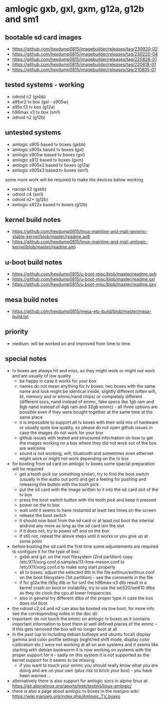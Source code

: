 # amlogic gxb, gxl, gxm, g12a, g12b and sm1

## bootable sd card images

- https://github.com/hexdump0815/imagebuilder/releases/tag/230920-02
- https://github.com/hexdump0815/imagebuilder/releases/tag/230220-04
- https://github.com/hexdump0815/imagebuilder/releases/tag/220826-01
- https://github.com/hexdump0815/imagebuilder/releases/tag/220618-01
- https://github.com/hexdump0815/imagebuilder/releases/tag/210805-01

## tested systems - working

- odroid c2 (gxbb)
- a95xr2 tv box (gxl - s905w)
- a95x f3 tv box (g12a)
- h96max x3 tv box (sm1)
- odroid n2 (g12b)

## untested systems

- amlogic s905 based tv boxes (gxbb)
- amlogic s905x based tv boxes (gxl)
- amlogic s905w based tv boxes (gxl)
- amlogic s912 based tv boxes (gxm)
- amlogic s905x2 based tv boxes (g12a)
- amlogic s905x3 based tv boxes (sm1)

some more work will be required to make the devices below working

- nanopi k2 (gxbb)
- odroid c4 (sm1)
- odroid n2+ (g12b)
- amlogic s922x based tv boxes (g12b)

## kernel build notes

- https://github.com/hexdump0815/linux-mainline-and-mali-generic-stable-kernel/blob/master/readme.av8
- https://github.com/hexdump0815/linux-mainline-and-mali-amlogic-kernel/blob/master/readme.aml

## u-boot build notes

- https://github.com/hexdump0815/u-boot-misc/blob/master/readme.gxb
- https://github.com/hexdump0815/u-boot-misc/blob/master/readme.gxl
- https://github.com/hexdump0815/u-boot-misc/blob/master/readme.gxy

## mesa build notes

- https://github.com/hexdump0815/mesa-etc-build/blob/master/mesa-build.txt

## priority

- medium: will be worked on and improved from time to time

## special notes

- tv boxes are always hit and miss, so they might work or might not work and are usually of low quality
  - be happy in case it works for your box
  - names do not mean anything for tv boxes: two boxes with the same name and look might be identical inside, slightly different (often wifi, bt, memory and or emmc/nand chips) or completely different (different socs, nand instead of emmc, fake specs like 1gb ram and 8gb nand instead of 4gb ram and 32gb emmc) - all three options are possible even if they were bought together at the same time at the same place
  - it is impossible to support all tv boxes with their wild mix of hardware or usually quite low quality, so please do not open github issues in case the images do not work for your box
  - github issues with tested and structured information on how to get the images working on a box where they did not work out of the box are welcome
  - sound is not working, wifi, bluetooth and sometimes even ethernet might work or might not work depending on the tv box
- for booting from sd card on amlogic tv boxes some special preparation will be required
  - get a tooth pick (or something simlar), try to find the boot switch (usually in the audio out port) and get a feeling for pushing and releasing this button with the tooth pick
  - put the sd card with the image written to it into the sd card slot of the tv box
  - press the boot switch button with the tooth pick and keep it pressed
  - power on the tv box
  - wait until it seems to have restarted at least two times on the screen
  - release the boot switch
  - it should now boot from the sd card or at least not boot the internal android any more as long as the sd card isin the slot
  - if it does not, try to power off and on the box
  - if still not, repeat the above steps until it works or you give up at some point
- before booting the sd card the first time some adjustements are required to configure it for the type of box:
  - gxbb and gxl: on the root filesystem (2nd partition) copy /etc/X11/xorg.conf.d.samples/13-lima-meson.conf to /etc/X11/xorg.conf.d to make xorg start properly
  - all tv boxes: adjust the selected dtb in the file extlinux/extlinux.conf on the boot filesystem (1st partition) - see the comments in the file
  - if for g12a the t95q dtb or for sm1 the h96max-x3 dtb result in a kernel crash on boot or instability, try to use the sei520/sei610 dtbs as they do clock the cpu at lower frequencies
  - also in general try different dtbs of the proper type in case the box does not boot
- the odroid c2,c4 and n2 can also be booted via tow boot, for more info see the corresponding notes in the doc dir
- important: do not touch the emmc on amlogic tv boxes as it contains important information to boot them at well defined places of the emmc - if this gets removed the box will no longer boot at all
- in the past (up to including debian bullseye and ubuntu focal) display gamma and color profile settings (night/red shift mode, display color calibration etc.) were not working at all on arm systems and it seems like starting with debian bookworm it is now working on systems with the proper support for it - sadly on this system it is not supported as the kernel support for it seems to be missing
  - if you want to touch your emmc you should really know what you are doing and are on your own (plus risk to brick your box) - you have been warned ...
- alternatively there is also support for amlogic socs in alpine linux at: https://git.alpinelinux.org/aports/tree/testing/linux-amlogic/
- there is also a page about amlogic tv boxes in the manjaro wiki: https://wiki.manjaro.org/index.php/Amlogic_TV_boxes

